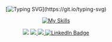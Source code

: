 <div align="center">

[![Typing SVG](https://readme-typing-svg.demolab.com?font=Fira+Code&pause=1000&color=00F702&center=true&width=435&lines=print(%22Hello+World!%22);console.log(%22Hello+World!%22);printf(%22Hello+World!%5Cn%22);%3Ch1%3EHello+World!%3C%2Fh1%3E)](https://git.io/typing-svg)

[![My Skills](https://skillicons.dev/icons?i=java,kotlin,nodejs,figma&theme=light)](https://skillicons.dev)

<img src="https://github-readme-stats.vercel.app/api/top-langs/?username=giovanniAfro&layout=compact&theme=gotham&hide_border=true" />

<a href="https://skillicons.dev">
  <img src="https://skillicons.dev/icons?i=nestjs,java,c,cpp,cmake,angular,vue" />
</a>

<a href="https://skillicons.dev">
  <img src="https://skillicons.dev/icons?i=bash,solidity,prisma,postgres,linux,git,docker,kubernetes" />
</a>

<a href="https://www.linkedin.com/in/giovanni-cavanna/">
  <img src="https://img.shields.io/badge/LinkedIn-blue?style=for-the-badge&logo=linkedin&logoColor=white" alt="LinkedIn Badge"/>
</a>

</div>
